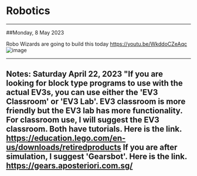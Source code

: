 # Robotics


------------------------------------------------------------------------------------------------------------------
##Monday, 8 May 2023

Robo Wizards are going to build this today
https://youtu.be/WkddoCZeAqc
![image](https://user-images.githubusercontent.com/4064893/236660102-a17000f1-49d0-498c-a7d5-8501a0658e71.png)


------------------------------------------------------------------------------------------------------------------
Notes: Saturday April 22, 2023
"If you are looking for block type programs to use with the actual EV3s, you can use either the 'EV3 Classroom' or 'EV3 Lab'. EV3 classroom is more friendly but the EV3 lab has more functionality. For classroom use, I will suggest the EV3 classroom. Both have tutorials. Here is the link. https://education.lego.com/en-us/downloads/retiredproducts
If you are after simulation, I suggest 'Gearsbot'. Here is the link. https://gears.aposteriori.com.sg/
------------------------------------------------------------------------------------------------------------------
